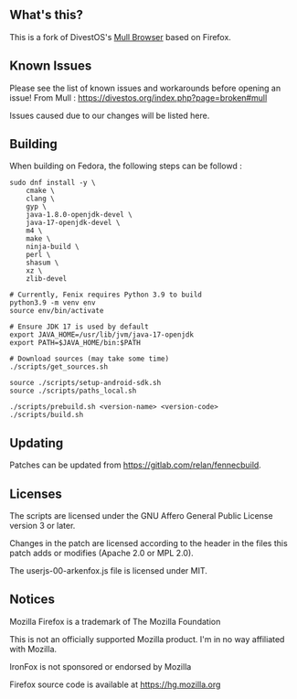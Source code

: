 What's this?
------------

This is a fork of DivestOS's [Mull Browser](https://github.com/Divested-Mobile/Mull-Fenix) based on Firefox.

Known Issues
------------
Please see the list of known issues and workarounds before opening an issue!
From Mull : https://divestos.org/index.php?page=broken#mull

Issues caused due to our changes will be listed here.

Building
--------

When building on Fedora, the following steps can be followd :

```
sudo dnf install -y \
    cmake \
    clang \
    gyp \
    java-1.8.0-openjdk-devel \
    java-17-openjdk-devel \
    m4 \
    make \
    ninja-build \
    perl \
    shasum \
    xz \
    zlib-devel 

# Currently, Fenix requires Python 3.9 to build
python3.9 -m venv env
source env/bin/activate

# Ensure JDK 17 is used by default
export JAVA_HOME=/usr/lib/jvm/java-17-openjdk
export PATH=$JAVA_HOME/bin:$PATH

# Download sources (may take some time)
./scripts/get_sources.sh

source ./scripts/setup-android-sdk.sh
source ./scripts/paths_local.sh

./scripts/prebuild.sh <version-name> <version-code>
./scripts/build.sh
```

Updating
--------

Patches can be updated from https://gitlab.com/relan/fennecbuild.

Licenses
--------

The scripts are licensed under the GNU Affero General Public License version 3 or later.

Changes in the patch are licensed according to the header in the files this patch adds or modifies (Apache 2.0 or MPL 2.0).

The userjs-00-arkenfox.js file is licensed under MIT.

Notices
-------

Mozilla Firefox is a trademark of The Mozilla Foundation

This is not an officially supported Mozilla product. I'm in no way affiliated with Mozilla.

IronFox is not sponsored or endorsed by Mozilla

Firefox source code is available at https://hg.mozilla.org
